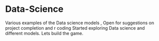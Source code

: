 # Data-Science
Various examples of the Data science models , Open for suggestions on project completion and  r coding
Started exploring Data science and different models. Lets build the game.
